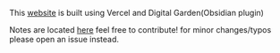 This [website](https://unturned-random-info.vercel.app) is built using Vercel and Digital Garden(Obsidian plugin)

Notes are located [here](https://github.com/Wittummm/unturned-random-info/tree/936c6a0ce9bc2e9e40e0252702e783a889b59c6c/src/site/notes) feel free to contribute! for minor changes/typos please open an issue instead.
